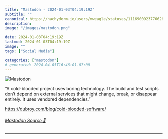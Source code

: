 ```yaml
---
title: "Mastodon - 2024-01-03T04:19:19Z"
subtitle: ""
canonical: https://hachyderm.io/users/mweagle/statuses/111690092377662895
description:
image: "/images/mastodon.png"

date: 2024-01-03T04:19:19Z
lastmod: 2024-01-03T04:19:19Z
image: ""
tags: ["Social Media"]

categories: ["mastodon"]
# generated: 2024-04-05T16:46:01-07:00
---
```

![Mastodon](/images/mastodon.png)

<p>“A cold-blooded project uses boring technology. The build and test scripts don’t depend on external services that might change, break, or disappear entirely. It uses vendored dependencies.” </p><p><a href="https://dubroy.com/blog/cold-blooded-software/" target="_blank" rel="nofollow noopener noreferrer" translate="no"><span class="invisible">https://</span><span class="ellipsis">dubroy.com/blog/cold-blooded-s</span><span class="invisible">oftware/</span></a></p>


###### [Mastodon Source 🐘](https://hachyderm.io/@mweagle/111690092377662895)

___
